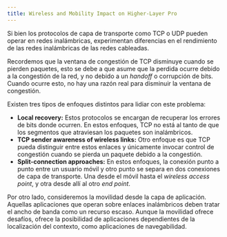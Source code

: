 ```yaml
---
title: Wireless and Mobility Impact on Higher-Layer Pro
---
```


Si bien los protocolos de capa de transporte como TCP o UDP pueden operar en redes inalámbricas, experimentan diferencias en el rendimiento de las redes inalámbricas de las redes cableadas.

Recordemos que la ventana de congestión de TCP disminuye cuando se pierden paquetes, esto se debe a que asume que la perdida ocurre debido a la congestión de la red, y no debido a un *handoff* o corrupción de bits. Cuando ocurre esto, no hay una razón real para disminuir la ventana de congestión.

Existen tres tipos de enfoques distintos para lidiar con este problema:

- **Local recovery:** Estos protocolos se encargan de recuperar los errores de bits donde ocurren. En estos enfoques, TCP no está al tanto de que los segmentos que atraviesan los paquetes son inalámbricos.
- **TCP sender awareness of wireless links:** Otro enfoque es que TCP pueda distinguir entre estos enlaces y únicamente invocar control de congestión cuando se pierda un paquete debido a la congestión.
- **Split-connection approaches:** En estos enfoques, la conexión punto a punto entre un usuario móvil y otro punto se separa en dos conexiones de capa de transporte. Una desde el móvil hasta el *wireless access point*, y otra desde allí al otro *end point*.

Por otro lado, consideremos la movilidad desde la capa de aplicación. Aquellas aplicaciones que operan sobre enlaces inalámbricos deben tratar el ancho de banda como un recurso escaso. Aunque la movilidad ofrece desafíos, ofrece la posibilidad de aplicaciones dependientes de la localización del contexto, como aplicaciones de navegabilidad.
